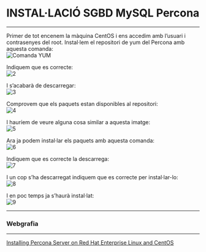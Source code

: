 # INSTAL·LACIÓ SGBD MySQL Percona
***
Primer de tot encenem la màquina CentOS i ens accedim amb l’usuari i contrasenyes del root.
Instal·lem el repositori de yum del Percona amb aquesta comanda:  
![Comanda YUM](https://i.imgur.com/YDV2Aev.png)

Indiquem que es correcte:  
![2](https://i.imgur.com/VMkZppq.png)

I s’acabarà de descarregar:  
![3](https://i.imgur.com/CYRZXGc.png)

Comprovem que els paquets estan disponibles al repositori:  
![4](https://i.imgur.com/nkkdBZG.png)

I hauríem de veure alguna cosa similar a aquesta imatge:  
![5](https://i.imgur.com/eQT3t4J.png)

Ara ja podem instal·lar els paquets amb aquesta comanda:  
![6](https://i.imgur.com/vVNlYZH.png)

Indiquem que es correcte la descarrega:  
![7](https://i.imgur.com/A2o0HQU.png)

I un cop s’ha descarregat indiquem que es correcte per instal·lar-lo:  
![8](https://i.imgur.com/r4BtL9F.png)

I en poc temps ja s’haurà instal·lat:  
![9](https://i.imgur.com/dhw9oe2.png)

***
### Webgrafia
***
[Installing Percona Server on Red Hat Enterprise Linux and CentOS](https://www.percona.com/doc/percona-server/LATEST/installation/yum_repo.html)
